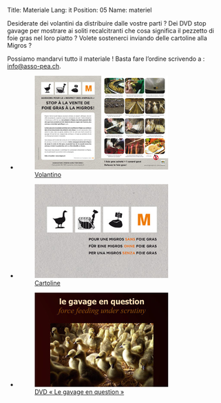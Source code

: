 Title: Materiale
Lang: it
Position: 05
Name: materiel

Desiderate dei volantini da distribuire dalle vostre parti ? Dei DVD stop
gavage per mostrare ai soliti recalcitranti che cosa significa il pezzetto di
foie gras nel loro piatto ? Volete sostenerci inviando delle cartoline alla
Migros ?

Possiamo mandarvi tutto il materiale ! Basta fare l’ordine scrivendo a :
info@asso-pea.ch.

<ul class="small-block-grid-3">
    <li>
        <a href="/pdfs/flyer.pdf">
            <figure>
                <img src="/images/materiel/flyer.jpg">
                <figcaption itemprop="caption description">Volantino</figcaption>
            </figure>
        </a>
    </li>
    <li>
        <a href="/pdfs/cartes.pdf">
            <figure>
                <img src="/images/materiel/carte.jpg">
                <figcaption itemprop="caption description">Cartoline</figcaption>
            </figure>
        </a>
    </li>
    <li>
        <a href="/la-verita-sullingozzamento/">
            <figure>
                <img src="/images/materiel/dvd.jpg">
                <figcaption itemprop="caption description">DVD « Le gavage en question »</figcaption>
            </figure>
        </a>
    </li>
</ul>

